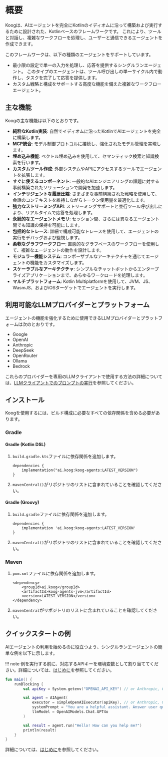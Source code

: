 # 概要

Koogは、AIエージェントを完全にKotlinのイディオムに沿って構築および実行するために設計された、Kotlinベースのフレームワークです。
これにより、ツールと対話し、複雑なワークフローを処理し、ユーザーと通信できるエージェントを作成できます。

このフレームワークは、以下の種類のエージェントをサポートしています。

* 最小限の設定で単一の入力を処理し、応答を提供するシングルランエージェント。
  このタイプのエージェントは、ツール呼び出しの単一サイクル内で動作し、タスクを完了して応答を提供します。
* カスタム戦略と構成をサポートする高度な機能を備えた複雑なワークフローエージェント。

## 主な機能

Koogの主な機能は以下のとおりです。

- **純粋なKotlin実装**: 自然でイディオムに沿ったKotlinでAIエージェントを完全に構築します。
- **MCP統合**: モデル制御プロトコルに接続し、強化されたモデル管理を実現します。
- **埋め込み機能**: ベクトル埋め込みを使用して、セマンティック検索と知識検索を行います。
- **カスタムツール作成**: 外部システムやAPIにアクセスするツールでエージェントを拡張します。
- **すぐに使えるコンポーネント**: 一般的なAIエンジニアリングの課題に対する事前構築されたソリューションで開発を加速します。
- **インテリジェントな履歴圧縮**: さまざまな事前構築された戦略を使用して、会話のコンテキストを維持しながらトークン使用量を最適化します。
- **強力なストリーミングAPI**: ストリーミングサポートと並行ツール呼び出しにより、リアルタイムで応答を処理します。
- **永続的なエージェントメモリ**: セッション間、さらには異なるエージェント間でも知識の保持を可能にします。
- **包括的なトレース**: 詳細で構成可能なトレースを使用して、エージェントの実行をデバッグおよび監視します。
- **柔軟なグラフワークフロー**: 直感的なグラフベースのワークフローを使用して、複雑なエージェントの動作を設計します。
- **モジュラー機能システム**: コンポーザブルなアーキテクチャを通じてエージェントの機能をカスタマイズします。
- **スケーラブルなアーキテクチャ**: シンプルなチャットボットからエンタープライズアプリケーションまで、あらゆるワークロードを処理します。
- **マルチプラットフォーム**: Kotlin Multiplatformを使用して、JVM、JS、WasmJS、およびiOSターゲットでエージェントを実行します。

## 利用可能なLLMプロバイダーとプラットフォーム

エージェントの機能を強化するために使用できるLLMプロバイダーとプラットフォームは次のとおりです。

- Google
- OpenAI
- Anthropic
- DeepSeek
- OpenRouter
- Ollama
- Bedrock

これらのプロバイダーを専用のLLMクライアントで使用する方法の詳細については、[LLMクライアントでのプロンプトの実行](prompt-api.md#running-prompts-with-llm-clients)を参照してください。

## インストール

Koogを使用するには、ビルド構成に必要なすべての依存関係を含める必要があります。

### Gradle

#### Gradle (Kotlin DSL)

1. `build.gradle.kts`ファイルに依存関係を追加します。

    ```
    dependencies {
        implementation("ai.koog:koog-agents:LATEST_VERSION")
    }
    ```

2. `mavenCentral()`がリポジトリのリストに含まれていることを確認してください。

#### Gradle (Groovy)

1. `build.gradle`ファイルに依存関係を追加します。

    ```
    dependencies {
        implementation 'ai.koog:koog-agents:LATEST_VERSION'
    }
    ```

2. `mavenCentral()`がリポジトリのリストに含まれていることを確認してください。

### Maven

1. `pom.xml`ファイルに依存関係を追加します。

    ```
    <dependency>
        <groupId>ai.koog</groupId>
        <artifactId>koog-agents-jvm</artifactId>
        <version>LATEST_VERSION</version>
    </dependency>
    ```

2. `mavenCentral`がリポジトリのリストに含まれていることを確認してください。

## クイックスタートの例

AIエージェントの利用を始めるのに役立つよう、シングルランエージェントの簡単な例を以下に示します。

!!! note
    例を実行する前に、対応するAPIキーを環境変数として割り当ててください。詳細については、[はじめに](single-run-agents.md)を参照してください。

<!--- INCLUDE
import ai.koog.agents.core.agent.AIAgent
import ai.koog.prompt.executor.clients.openai.OpenAIModels
import ai.koog.prompt.executor.llms.all.simpleOpenAIExecutor
import kotlinx.coroutines.runBlocking
-->
```kotlin
fun main() {
    runBlocking {
        val apiKey = System.getenv("OPENAI_API_KEY") // or Anthropic, Google, OpenRouter, etc.

        val agent = AIAgent(
            executor = simpleOpenAIExecutor(apiKey), // or Anthropic, Google, OpenRouter, etc.
            systemPrompt = "You are a helpful assistant. Answer user questions concisely.",
            llmModel = OpenAIModels.Chat.GPT4o
        )

        val result = agent.run("Hello! How can you help me?")
        println(result)
    }
}
```
<!--- KNIT example-index-01.kt -->
詳細については、[はじめに](single-run-agents.md)を参照してください。